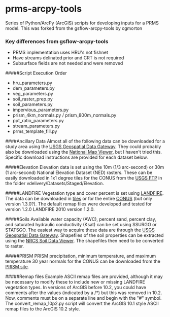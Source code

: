 prms-arcpy-tools
==================

Series of Python/ArcPy (ArcGIS) scripts for developing inputs for a PRMS model. This was forked from the gsflow-arcpy-tools by cgmorton

### Key differences from gsflow-arcpy-tools
- PRMS implementation uses HRU's not fishnet
- Have streams delinated prior and CRT is not required
- Subsurface fields are not needed and were removed 

#####Script Execution Order
- hru_parameters.py 
- dem_parameters.py 
- veg_parameters.py 
- soil_raster_prep.py 
- soil_parameters.py 
- impervious_parameters.py 
- prism_4km_normals.py / prism_800m_normals.py 
- ppt_ratio_parameters.py 
- stream_parameters.py 
- prms_template_fill.py 

####Ancillary Data
Almost all of the following data can be downloaded for a study area using the [USGS Geospatial Data Gateway](http://datagateway.nrcs.usda.gov/).  They could probably also be downloaded using the [National Map Viewer](http://viewer.nationalmap.gov/viewer/), but I haven't tried this.  Specific download instructions are provided for each dataset below.

#####Elevation
Elevation data is set using the 10m (1/3 arc-second) or 30m (1 arc-second) National Elevation Dataset (NED) rasters.  These can be easily downloaded in 1x1 degree tiles for the CONUS from the [USGS FTP](rockyftp.cr.usgs.gov) in the folder vdelivery/Datasets/Staged/Elevation.

#####LANDFIRE
Vegetation type and cover percent is set using [LANDFIRE](http://www.landfire.gov/).  The data can be downloaded in [tiles](http://www.landfire.gov/viewer/) or for the entire [CONUS](http://www.landfire.gov/lf_mosaics.php) (but only version 1.3.0?).  The default remap files were developed and tested for version 1.2.0 LANDFIRE 2010 version 1.2.0.

#####Soils
Available water capacity (AWC), percent sand, percent clay, and saturated hydraulic conductivity (Ksat) can be set using SSURGO or STATSGO.  The easiest way to acquire these data are through the [USGS Geospatial Data Gateway](http://datagateway.nrcs.usda.gov/).  Shapefiles of the soil properties can be extracted using the [NRCS Soil Data Viewer](http://www.nrcs.usda.gov/wps/portal/nrcs/detailfull/soils/home/?cid=nrcs142p2_053620).  The shapefiles then need to be converted to raster.

#####PRISM
PRISM precipitation, minimum temperature, and maximum temperature 30 year normals for the CONUS can be downloaded from the [PRISM site](http://www.prism.oregonstate.edu/normals/).

#####Remap files
Example ASCII remap files are provided, although it may be necessary to modify these to include new or missing LANDFIRE vegetation types.  In versions of ArcGIS before 10.2, you could have comments after the values (indicated by a /*) but this was removed in 10.2.  Now, comments must be on a separate line and begin with the "#" symbol.  The convert_remap_10p2.py script will convert the ArcGIS 10.1 style ASCII remap files to the ArcGIS 10.2 style.
